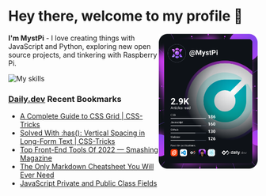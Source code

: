# Hey there, welcome to my profile 👋

<a href="https://app.daily.dev/MystPi"><img src="https://github.com/MystPi/MystPi/blob/main/devcard.svg" width="200" alt="MystPi's Dev Card" align="right"/></a>

**I'm MystPi** - I love creating things with JavaScript and Python, exploring new open source projects, and tinkering with Raspberry Pi.

![My skills](https://skillicons.dev/icons?i=svelte,js,html,css,py,raspberrypi,react,tailwind)

### [Daily.dev](https://daily.dev) Recent Bookmarks
<!-- daily.dev BOOKMARKS:START -->
- [A Complete Guide to CSS Grid | CSS-Tricks](https://app.daily.dev/posts/PJUHynbF2?utm_source=rss&utm_medium=bookmarks&utm_campaign=Itr6mLfRdMms0HCyePtl9)
- [Solved With :has&lpar;&rpar;: Vertical Spacing in Long-Form Text | CSS-Tricks](https://app.daily.dev/posts/wU16uo-Zs?utm_source=rss&utm_medium=bookmarks&utm_campaign=Itr6mLfRdMms0HCyePtl9)
- [Top Front-End Tools Of 2022 — Smashing Magazine](https://app.daily.dev/posts/8D3UCySrm?utm_source=rss&utm_medium=bookmarks&utm_campaign=Itr6mLfRdMms0HCyePtl9)
- [The Only Markdown Cheatsheet You Will Ever Need](https://app.daily.dev/posts/YJMnppAV4?utm_source=rss&utm_medium=bookmarks&utm_campaign=Itr6mLfRdMms0HCyePtl9)
- [JavaScript Private and Public Class Fields](https://app.daily.dev/posts/6Ix43wnxG?utm_source=rss&utm_medium=bookmarks&utm_campaign=Itr6mLfRdMms0HCyePtl9)
<!-- daily.dev BOOKMARKS:END -->

